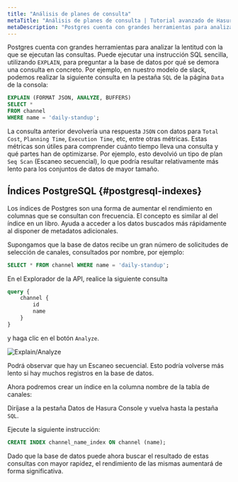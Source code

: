 ```yaml
---
title: "Análisis de planes de consulta"
metaTitle: "Análisis de planes de consulta | Tutorial avanzado de Hasura GraphQL"
metaDescription: "Postgres cuenta con grandes herramientas para analizar la lentitud con la que se ejecutan las consultas. Puede ejecutar una simple instrucción SQL utilizando `EXPLAIN` para preguntar a la base de datos por qué se demora una consulta en concreto."
---
```


Postgres cuenta con grandes herramientas para analizar la lentitud con la que se ejecutan las consultas. Puede ejecutar una instrucción SQL sencilla, utilizando `EXPLAIN`, para preguntar a la base de datos por qué se demora una consulta en concreto. Por ejemplo, en nuestro modelo de slack, podemos realizar la siguiente consulta en la pestaña `SQL` de la página `Data` de la consola:

```sql
EXPLAIN (FORMAT JSON, ANALYZE, BUFFERS)
SELECT *
FROM channel
WHERE name = 'daily-standup';
```

La consulta anterior devolvería una respuesta `JSON` con datos para `Total Cost`, `Planning Time`, `Execution Time`, etc, entre otras métricas. Estas métricas son útiles para comprender cuánto tiempo lleva una consulta y qué partes han de optimizarse. Por ejemplo, esto devolvió un tipo de plan `Seq Scan` (Escaneo secuencial), lo que podría resultar relativamente más lento para los conjuntos de datos de mayor tamaño.

## Índices PostgreSQL {#postgresql-indexes}

Los índices de Postgres son una forma de aumentar el rendimiento en columnas que se consultan con frecuencia. El concepto es similar al del índice en un libro. Ayuda a acceder a los datos buscados más rápidamente al disponer de metadatos adicionales.

Supongamos que la base de datos recibe un gran número de solicitudes de selección de canales, consultados por nombre, por ejemplo:

```sql
SELECT * FROM channel WHERE name = 'daily-standup';
```

En el Explorador de la API, realice la siguiente consulta

```graphql
query {
    channel {
        id
        name
    }
}
```

y haga clic en el botón `Analyze`.

![Explain/Analyze](https://graphql-engine-cdn.hasura.io/learn-hasura/assets/graphql-hasura-advanced/explain-analyze.png)

Podrá observar que hay un Escaneo secuencial. Esto podría volverse más lento si hay muchos registros en la base de datos.

Ahora podremos crear un índice en la columna nombre de la tabla de canales:

Diríjase a la pestaña Datos de Hasura Console y vuelva hasta la pestaña `SQL`.

Ejecute la siguiente instrucción:

```sql
CREATE INDEX channel_name_index ON channel (name);
```

Dado que la base de datos puede ahora buscar el resultado de estas consultas con mayor rapidez, el rendimiento de las mismas aumentará de forma significativa.
